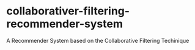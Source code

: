 # collaborativer-filtering-recommender-system
A Recommender System based on the Collaborative Filtering Techinique
